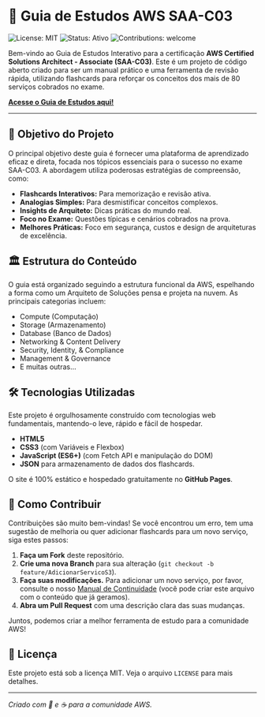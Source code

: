 # 🚀 Guia de Estudos AWS SAA-C03

![License: MIT](https://img.shields.io/badge/License-MIT-yellow.svg)
![Status: Ativo](https://img.shields.io/badge/Status-Ativo-success.svg)
![Contributions: welcome](https://img.shields.io/badge/Contributions-welcome-brightgreen.svg)

Bem-vindo ao Guia de Estudos Interativo para a certificação **AWS Certified Solutions Architect - Associate (SAA-C03)**. Este é um projeto de código aberto criado para ser um manual prático e uma ferramenta de revisão rápida, utilizando flashcards para reforçar os conceitos dos mais de 80 serviços cobrados no exame.

**[Acesse o Guia de Estudos aqui!](https://ralexandrecode.github.io/Guia-Estudos-AWS-SAA-C03/)**

---

## 🎯 Objetivo do Projeto

O principal objetivo deste guia é fornecer uma plataforma de aprendizado eficaz e direta, focada nos tópicos essenciais para o sucesso no exame SAA-C03. A abordagem utiliza poderosas estratégias de compreensão, como:

*   **Flashcards Interativos:** Para memorização e revisão ativa.
*   **Analogias Simples:** Para desmistificar conceitos complexos.
*   **Insights de Arquiteto:** Dicas práticas do mundo real.
*   **Foco no Exame:** Questões típicas e cenários cobrados na prova.
*   **Melhores Práticas:** Foco em segurança, custos e design de arquiteturas de excelência.

## 🏛️ Estrutura do Conteúdo

O guia está organizado seguindo a estrutura funcional da AWS, espelhando a forma como um Arquiteto de Soluções pensa e projeta na nuvem. As principais categorias incluem:

*   Compute (Computação)
*   Storage (Armazenamento)
*   Database (Banco de Dados)
*   Networking & Content Delivery
*   Security, Identity, & Compliance
*   Management & Governance
*   E muitas outras...

## 🛠️ Tecnologias Utilizadas

Este projeto é orgulhosamente construído com tecnologias web fundamentais, mantendo-o leve, rápido e fácil de hospedar.

*   **HTML5**
*   **CSS3** (com Variáveis e Flexbox)
*   **JavaScript (ES6+)** (com Fetch API e manipulação do DOM)
*   **JSON** para armazenamento de dados dos flashcards.

O site é 100% estático e hospedado gratuitamente no **GitHub Pages**.

## 🤝 Como Contribuir

Contribuições são muito bem-vindas! Se você encontrou um erro, tem uma sugestão de melhoria ou quer adicionar flashcards para um novo serviço, siga estes passos:

1.  **Faça um Fork** deste repositório.
2.  **Crie uma nova Branch** para sua alteração (`git checkout -b feature/AdicionarServicoS3`).
3.  **Faça suas modificações.** Para adicionar um novo serviço, por favor, consulte o nosso [Manual de Continuidade](MANUAL.md) (você pode criar este arquivo com o conteúdo que já geramos).
4.  **Abra um Pull Request** com uma descrição clara das suas mudanças.

Juntos, podemos criar a melhor ferramenta de estudo para a comunidade AWS!

## 📜 Licença

Este projeto está sob a licença MIT. Veja o arquivo `LICENSE` para mais detalhes.

---

_Criado com 🧠 e ☕ para a comunidade AWS._
